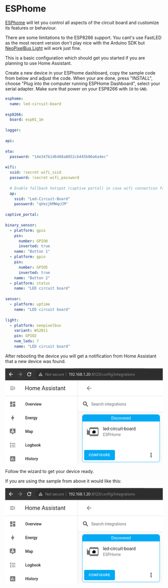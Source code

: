 # ESPhome

[ESPhome](https://esphome.io/) will let you control all aspects of the circuit board and customize its features or behaviour. 

There are some limitations to the ESP8266 support. You cant's use FastLED as the most recent version don't play nice with the Arduino SDK but [NeoPixelBus Light](https://esphome.io/components/light/neopixelbus.html) will work just fine.

This is a basic configuration which should get you started if you are planning to use Home Assistant.

Create a new device in your ESPhome dashboard, copy the sample code from below and adjust the code. When your are done, press "INSTALL", choose "Plug into the computer running ESPHome Dashboard", select your serial adapter. Make sure that power on your ESP8266 with `I0` to `GND`.

```yaml
esphome:
  name: led-circuit-board

esp8266:
  board: esp01_1m

logger:

api:

ota:
  password: "14e347b1d6488a8852cb445b00a6a4ec"

wifi:
  ssid: !secret wifi_ssid
  password: !secret wifi_password

  # Enable fallback hotspot (captive portal) in case wifi connection fails
  ap:
    ssid: "Led-Circuit-Board"
    password: "qVezjKMWqcCM"

captive_portal:

binary_sensor:
  - platform: gpio
    pin:
      number: GPIO0
      inverted: true
    name: "Button 1"
  - platform: gpio
    pin:
      number: GPIO5
      inverted: true
    name: "Button 2"
  - platform: status
    name: "LED circuit board"

sensor:
  - platform: uptime
    name: "LED circuit board"

light:
  - platform: neopixelbus
    variant: WS2811
    pin: GPIO2
    num_leds: 7
    name: "LED circuit board"

```

After rebooting the device you will get a notification from Home Assistant that a new device was found.

![Discovered device in Home Assistant](./assets/img/home-assistant1.png)

Follow the wizard to get your device ready.

If you are using the sample from above it would like this:

![Overview Home Assistant](./assets/img/home-assistant1.png)




